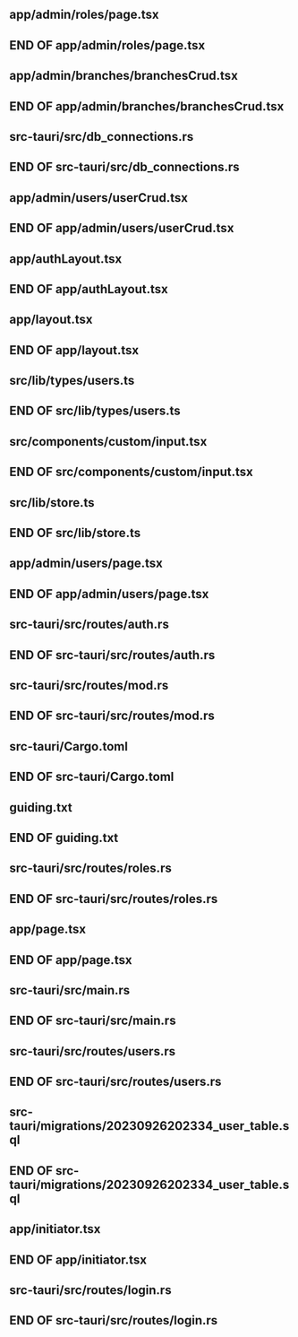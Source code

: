 ## app/admin/roles/page.tsx
## END OF app/admin/roles/page.tsx
## app/admin/branches/branchesCrud.tsx
## END OF app/admin/branches/branchesCrud.tsx
## src-tauri/src/db_connections.rs
## END OF src-tauri/src/db_connections.rs
## app/admin/users/userCrud.tsx
## END OF app/admin/users/userCrud.tsx
## app/authLayout.tsx
## END OF app/authLayout.tsx
## app/layout.tsx
## END OF app/layout.tsx
## src/lib/types/users.ts
## END OF src/lib/types/users.ts
## src/components/custom/input.tsx
## END OF src/components/custom/input.tsx
## src/lib/store.ts
## END OF src/lib/store.ts
## app/admin/users/page.tsx
## END OF app/admin/users/page.tsx
## src-tauri/src/routes/auth.rs
## END OF src-tauri/src/routes/auth.rs
## src-tauri/src/routes/mod.rs
## END OF src-tauri/src/routes/mod.rs
## src-tauri/Cargo.toml
## END OF src-tauri/Cargo.toml
## guiding.txt
## END OF guiding.txt
## src-tauri/src/routes/roles.rs
## END OF src-tauri/src/routes/roles.rs
## app/page.tsx
## END OF app/page.tsx
## src-tauri/src/main.rs
## END OF src-tauri/src/main.rs
## src-tauri/src/routes/users.rs
## END OF src-tauri/src/routes/users.rs
## src-tauri/migrations/20230926202334_user_table.sql
## END OF src-tauri/migrations/20230926202334_user_table.sql
## app/initiator.tsx
## END OF app/initiator.tsx

## src-tauri/src/routes/login.rs

## END OF src-tauri/src/routes/login.rs
